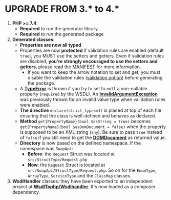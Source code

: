 # UPGRADE FROM 3.* to 4.*

1. **PHP >= 7.4**:
   - **Required** to run the generator library
   - **Required** to run the generated package
2. **Generated classes**:
   - **Properties are now all typed**
   - Properties are now **protected** if validation rules are enabled (default `true`), you MUST use the setters and getters. Even if validation rules are disabled, **you're strongly encouraged to use the setters and getters**, please read the [MANIFEST](../MANIFEST.md#struct-classes) for more information.
     - If you want to keep the arrow notation to set and get, you must disable the validation rules ([validation option](https://github.com/WsdlToPhp/PackageGenerator/wiki/Options#validation)) before generating the package.
   - A **[TypeError](https://www.php.net/manual/en/class.typeerror.php)** is thrown if you try to set to `null` a non-nullable property (`required` by the WSDL). An **[InvalidArgumentException](https://www.php.net/manual/en/class.invalidargumentexception.php)** was previously thrown for an invalid value type when validation rules were enabled.
   - **The directive** `declare(strict_types=1)` is placed at top of each file ensuring that the class is well-defined and behaves as declared.
   - **Method** `get{PropertyName}(bool $asString = true)` becomes `get{PropertyName}(bool $asDomDocument = false)` when the property is supposed to be an XML string (`any`). Be sure to pass `true` instead of `false` if you still need to get the **[DOMDocument](https://www.php.net/manual/en/class.domdocument.php)** as returned value.
   - **Directory** is now based on the defined namespace. If the namespace was `SoapApi`:
     - **Before**: the `Request` Struct was located at `src/StructType/Request.php`
     - **Now**: the `Request` Struct is located at `src/SoapApi/StructType/Request.php`. So on for the `EnumType`, `ArrayType`, `ServiceType` and the `ClassMap` classes.
3. **WsdlHandler** classes: they have been exported to an independent project at **[WsdlTophp/Wsdlhandler](https://github.com/WsdlToPhp/Wsdlhandler)**. It's now loaded as a composer dependency.
